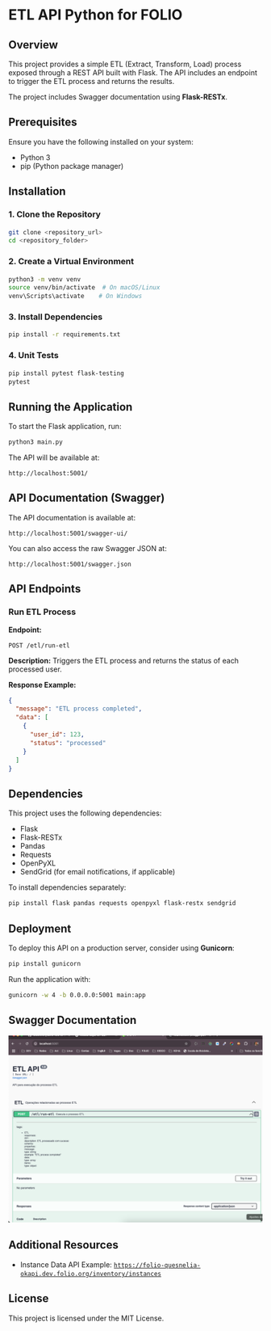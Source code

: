 # ETL API Python for FOLIO

## Overview
This project provides a simple ETL (Extract, Transform, Load) process exposed through a REST API built with Flask. The API includes an endpoint to trigger the ETL process and returns the results.

The project includes Swagger documentation using **Flask-RESTx**.

## Prerequisites
Ensure you have the following installed on your system:
- Python 3
- pip (Python package manager)

## Installation
### 1. Clone the Repository
```sh
git clone <repository_url>
cd <repository_folder>
```

### 2. Create a Virtual Environment
```sh
python3 -m venv venv
source venv/bin/activate  # On macOS/Linux
venv\Scripts\activate    # On Windows
```

### 3. Install Dependencies
```sh
pip install -r requirements.txt
```

### 4. Unit Tests 

```sh
pip install pytest flask-testing
pytest


```

## Running the Application
To start the Flask application, run:
```sh
python3 main.py
```

The API will be available at:
```
http://localhost:5001/
```

## API Documentation (Swagger)
The API documentation is available at:
```
http://localhost:5001/swagger-ui/
```
You can also access the raw Swagger JSON at:
```
http://localhost:5001/swagger.json
```

## API Endpoints
### Run ETL Process
**Endpoint:**
```
POST /etl/run-etl
```

**Description:**
Triggers the ETL process and returns the status of each processed user.

**Response Example:**
```json
{
  "message": "ETL process completed",
  "data": [
    {
      "user_id": 123,
      "status": "processed"
    }
  ]
}
```

## Dependencies
This project uses the following dependencies:
- Flask
- Flask-RESTx
- Pandas
- Requests
- OpenPyXL
- SendGrid (for email notifications, if applicable)

To install dependencies separately:
```sh
pip install flask pandas requests openpyxl flask-restx sendgrid
```

## Deployment
To deploy this API on a production server, consider using **Gunicorn**:
```sh
pip install gunicorn
```
Run the application with:
```sh
gunicorn -w 4 -b 0.0.0.0:5001 main:app
```

## Swagger Documentation

![alt text](img/python-api-doc-demo.png)

## Additional Resources
- Instance Data API Example:
  [`https://folio-quesnelia-okapi.dev.folio.org/inventory/instances`](https://folio-quesnelia-okapi.dev.folio.org/inventory/instances)

## License
This project is licensed under the MIT License.

